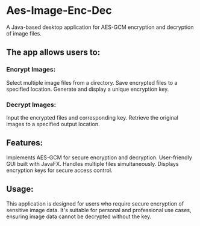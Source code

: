 # Aes-Image-Enc-Dec
A Java-based desktop application for AES-GCM encryption and decryption of image files.
## The app allows users to:
### Encrypt Images:
Select multiple image files from a directory.
Save encrypted files to a specified location.
Generate and display a unique encryption key.
### Decrypt Images:
Input the encrypted files and corresponding key.
Retrieve the original images to a specified output location.
## Features:
Implements AES-GCM for secure encryption and decryption.
User-friendly GUI built with JavaFX.
Handles multiple files simultaneously.
Displays encryption keys for secure access control.
## Usage:
This application is designed for users who require secure encryption of 
sensitive image data. It's suitable for personal and professional use 
cases, ensuring image data cannot be decrypted without the key.
